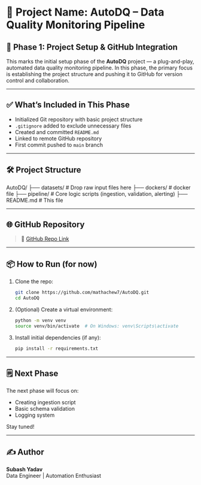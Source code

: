 # 🚀 Project Name: AutoDQ – Data Quality Monitoring Pipeline

## 📍 Phase 1: Project Setup & GitHub Integration

This marks the initial setup phase of the **AutoDQ** project — a plug-and-play, automated data quality monitoring pipeline. In this phase, the primary focus is establishing the project structure and pushing it to GitHub for version control and collaboration.

---

## ✅ What’s Included in This Phase

- Initialized Git repository with basic project structure
- `.gitignore` added to exclude unnecessary files
- Created and committed `README.md`
- Linked to remote GitHub repository
- First commit pushed to `main` branch

---

## 🛠️ Project Structure

AutoDQ/ 
├── datasets/         # Drop raw input files here 
├── dockers/          # docker file 
├── pipeline/         # Core logic scripts (ingestion, validation, alerting)
├── README.md         # This file


---

## 🌐 GitHub Repository

> 📌 [GitHub Repo Link](https://github.com/mathachew7/AutoDQ)

---

## 📦 How to Run (for now)

1. Clone the repo:
    ```bash
    git clone https://github.com/mathachew7/AutoDQ.git
    cd AutoDQ
    ```

2. (Optional) Create a virtual environment:
    ```bash
    python -m venv venv
    source venv/bin/activate  # On Windows: venv\Scripts\activate
    ```

3. Install initial dependencies (if any):
    ```bash
    pip install -r requirements.txt
    ```

---

## 🗒️ Next Phase

The next phase will focus on:
- Creating ingestion script
- Basic schema validation
- Logging system

Stay tuned!

---

## ✍️ Author

**Subash Yadav**  
Data Engineer | Automation Enthusiast  


